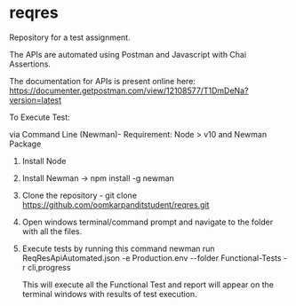 # reqres
Repository for a test assignment.

The APIs are automated using Postman and Javascript with Chai Assertions.

The documentation for APIs is present online here: 
https://documenter.getpostman.com/view/12108577/T1DmDeNa?version=latest

To Execute Test:

via Command Line (Newman)- Requirement: Node > v10 and Newman Package

  1. Install Node
  2. Install Newman -> npm install -g newman
  3. Clone the repository - git clone https://github.com/oomkarpanditstudent/reqres.git
  4. Open windows terminal/command prompt and navigate to the folder with all the files.
  5. Execute tests by running this command 
          newman run ReqResApiAutomated.json -e Production.env  --folder Functional-Tests -r cli,progress
      
      This will execute all the Functional Test and report will appear on the terminal windows with results of test execution.
 
